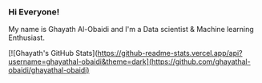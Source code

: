 ### Hi Everyone!

My name is Ghayath Al-Obaidi and I'm a Data scientist & Machine learning Enthusiast.

[![Ghayath's GitHub Stats](https://github-readme-stats.vercel.app/api?username=ghayathal-obaidi&theme=dark](https://github.com/ghayathal-obaidi/ghayathal-obaidi)

<!--
**GhayathAl-Obaidi/GhayathAl-Obaidi** is a ✨ _special_ ✨ repository because its `README.md` (this file) appears on your GitHub profile.

Here are some ideas to get you started:

- 🔭 I’m currently working on ...
- 🌱 I’m currently learning ...
- 👯 I’m looking to collaborate on ...
- 🤔 I’m looking for help with ...
- 💬 Ask me about ...
- 📫 How to reach me: ...
- 😄 Pronouns: ...
- ⚡ Fun fact: ...
-->

